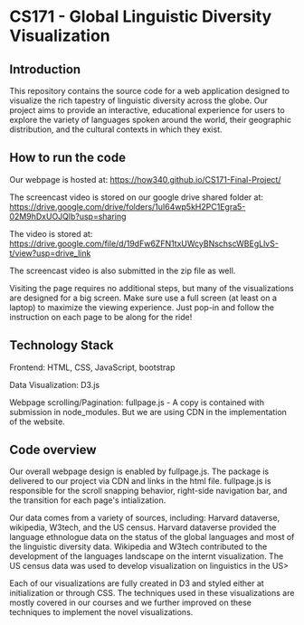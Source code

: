 # CS171 - Global Linguistic Diversity Visualization

## Introduction
This repository contains the source code for a web application designed to visualize the rich tapestry of linguistic diversity across the globe. Our project aims to provide an interactive, educational experience for users to explore the variety of languages spoken around the world, their geographic distribution, and the cultural contexts in which they exist.

## How to run the code

Our webpage is hosted at: https://how340.github.io/CS171-Final-Project/

The screencast video is stored on our google drive shared folder at: https://drive.google.com/drive/folders/1uI64wp5kH2PC1Egra5-02M9hDxUOJQlb?usp=sharing

The video is stored at: https://drive.google.com/file/d/19dFw6ZFN1txUWcyBNschscWBEgLlvS-t/view?usp=drive_link

The screencast video is also submitted in the zip file as well. 

Visiting the page requires no additional steps, but many of the visualizations are designed for a big screen. 
Make sure use a full screen (at least on a laptop) to maximize the viewing experience. 
Just pop-in and follow the instruction on each page to be along for the ride!

## Technology Stack
Frontend: HTML, CSS, JavaScript, bootstrap

Data Visualization: D3.js

Webpage scrolling/Pagination: fullpage.js - A copy is contained with submission in node_modules. But we are using CDN in the implementation of the website.  

## Code overview

Our overall webpage design is enabled by fullpage.js. The package is delivered to
our project via CDN and links in the html file. fullpage.js is responsible for the
scroll snapping behavior, right-side navigation bar, and the transition for each 
page's intialization. 

Our data comes from a variety of sources, including: Harvard dataverse, wikipedia, 
W3tech, and the US census. Harvard dataverse provided the language ethnologue data 
on the status of the global languages and most of the linguistic diversity data. 
Wikipedia and W3tech contributed to the development of the languages landscape on 
the internt visualization. The US census data was used to develop visualization 
on linguistics in the US> 

Each of our visualizations are fully created in D3 and styled either at initialization or through CSS. The techniques used in these visualizations are
mostly covered in our courses and we further improved on these techniques to implement the novel visualizations. 

